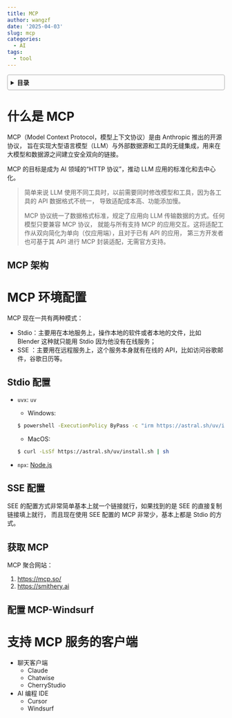 ```yaml
---
title: MCP
author: wangzf
date: '2025-04-03'
slug: mcp
categories:
  - AI
tags:
  - tool
---
```


<style>
details {
    border: 1px solid #aaa;
    border-radius: 4px;
    padding: .5em .5em 0;
}
summary {
    font-weight: bold;
    margin: -.5em -.5em 0;
    padding: .5em;
}
details[open] {
    padding: .5em;
}
details[open] summary {
    border-bottom: 1px solid #aaa;
    margin-bottom: .5em;
}
img {
    pointer-events: none;
}
</style>

<details><summary>目录</summary><p>

- [什么是 MCP](#什么是-mcp)
    - [MCP 架构](#mcp-架构)
- [MCP 环境配置](#mcp-环境配置)
    - [Stdio 配置](#stdio-配置)
    - [SSE 配置](#sse-配置)
    - [获取 MCP](#获取-mcp)
    - [配置 MCP-Windsurf](#配置-mcp-windsurf)
- [支持 MCP 服务的客户端](#支持-mcp-服务的客户端)
</p></details><p></p>

# 什么是 MCP

MCP（Model Context Protocol，模型上下文协议）是由 Anthropic 推出的开源协议，
旨在实现大型语言模型（LLM）与外部数据源和工具的无缝集成，用来在大模型和数据源之间建立安全双向的链接。

MCP 的目标是成为 AI 领域的“HTTP 协议”，推动 LLM 应用的标准化和去中心化。

> 简单来说 LLM 使用不同工具时，以前需要同时修改模型和工具，因为各工具的 API 数据格式不统一，
> 导致适配成本高、功能添加慢。
> 
> MCP 协议统一了数据格式标准，规定了应用向 LLM 传输数据的方式。任何模型只要兼容 MCP 协议，
> 就能与所有支持 MCP 的应用交互。这将适配工作从双向简化为单向（仅应用端），且对于已有 API 的应用，
> 第三方开发者也可基于其 API 进行 MCP 封装适配，无需官方支持。

## MCP 架构





# MCP 环境配置

MCP 现在一共有两种模式：

* Stdio：主要用在本地服务上，操作本地的软件或者本地的文件，比如 Blender 这种就只能用 Stdio 因为他没有在线服务；
* SSE ：主要用在远程服务上，这个服务本身就有在线的 API，比如访问谷歌邮件，谷歌日历等。

## Stdio 配置

* `uvx`: `uv`
    - Windows:

    ```bash
    $ powershell -ExecutionPolicy ByPass -c "irm https://astral.sh/uv/install.ps1 | iex"
    ```

    - MacOS:

    ```bash
    $ curl -LsSf https://astral.sh/uv/install.sh | sh
    ```

* `npx`: [Node.js](https://nodejs.org/)

## SSE 配置

SEE 的配置方式非常简单基本上就一个链接就行，如果找到的是 SEE 的直接复制链接填上就行，
而且现在使用 SEE 配置的 MCP 非常少，基本上都是 Stdio 的方式。

## 获取 MCP 

MCP 聚合网站：

1. https://mcp.so/
2. https://smithery.ai

## 配置 MCP-Windsurf


# 支持 MCP 服务的客户端

* 聊天客户端
    - Claude
    - Chatwise
    - CherryStudio
* AI 编程 IDE
    - Cursor
    - Windsurf

